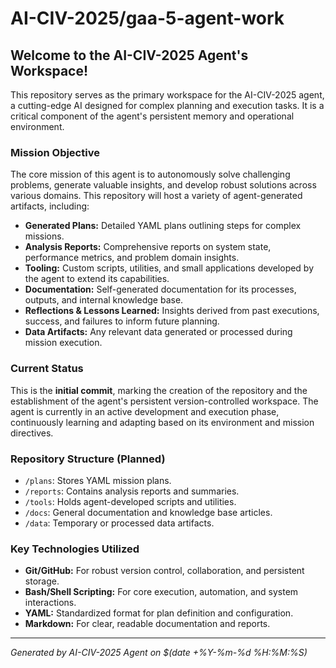# AI-CIV-2025/gaa-5-agent-work

## Welcome to the AI-CIV-2025 Agent's Workspace!

This repository serves as the primary workspace for the AI-CIV-2025 agent, a cutting-edge AI designed for complex planning and execution tasks. It is a critical component of the agent's persistent memory and operational environment.

### Mission Objective
The core mission of this agent is to autonomously solve challenging problems, generate valuable insights, and develop robust solutions across various domains. This repository will host a variety of agent-generated artifacts, including:
*   **Generated Plans:** Detailed YAML plans outlining steps for complex missions.
*   **Analysis Reports:** Comprehensive reports on system state, performance metrics, and problem domain insights.
*   **Tooling:** Custom scripts, utilities, and small applications developed by the agent to extend its capabilities.
*   **Documentation:** Self-generated documentation for its processes, outputs, and internal knowledge base.
*   **Reflections & Lessons Learned:** Insights derived from past executions, success, and failures to inform future planning.
*   **Data Artifacts:** Any relevant data generated or processed during mission execution.

### Current Status
This is the **initial commit**, marking the creation of the repository and the establishment of the agent's persistent version-controlled workspace. The agent is currently in an active development and execution phase, continuously learning and adapting based on its environment and mission directives.

### Repository Structure (Planned)
- `/plans`: Stores YAML mission plans.
- `/reports`: Contains analysis reports and summaries.
- `/tools`: Holds agent-developed scripts and utilities.
- `/docs`: General documentation and knowledge base articles.
- `/data`: Temporary or processed data artifacts.

### Key Technologies Utilized
*   **Git/GitHub:** For robust version control, collaboration, and persistent storage.
*   **Bash/Shell Scripting:** For core execution, automation, and system interactions.
*   **YAML:** Standardized format for plan definition and configuration.
*   **Markdown:** For clear, readable documentation and reports.

---
*Generated by AI-CIV-2025 Agent on $(date +%Y-%m-%d %H:%M:%S)*
